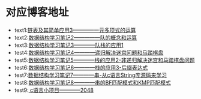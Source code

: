 # 对应博客地址
* text1:[链表及其简单应用3————一元多项式的运算](http://blog.csdn.net/qq_38499859/article/details/78058545/)
* text2:[数据结构学习笔记2—————队的概念和运算](http://blog.csdn.net/qq_38499859/article/details/78152641)
* text3:[数据结构学习笔记3————队栈的应用1](http://blog.csdn.net/qq_38499859/article/details/78154675)
* test4:[数据结构学习笔记4————递归解决迷宫问题和马踏棋盘](http://blog.csdn.net/qq_38499859/article/details/78155218)
* test5:[数据结构学习笔记5————栈的应用2-非递归解决迷宫和马踏棋盘问题 ](http://blog.csdn.net/qq_38499859/article/details/78176067)
* test6:[数据结构学习笔记6————栈的应用3-后缀表达式 ](http://blog.csdn.net/qq_38499859/article/details/78257836)
* test7:[数据结构学习笔记7————串-从c语言String库源码来学习 ](http://blog.csdn.net/qq_38499859/article/details/78289568)
* test8:[数据结构学习笔记8————串的BF匹配模式和KMP匹配模式 ](http://blog.csdn.net/qq_38499859/article/details/78311159)
* test9:[ c语言小项目————2048 ](http://blog.csdn.net/qq_38499859/article/details/72859112#comments)
